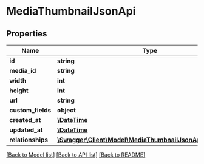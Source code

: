 # MediaThumbnailJsonApi

## Properties
Name | Type | Description | Notes
------------ | ------------- | ------------- | -------------
**id** | **string** |  | [optional] 
**media_id** | **string** |  | 
**width** | **int** |  | 
**height** | **int** |  | 
**url** | **string** |  | [optional] 
**custom_fields** | **object** |  | [optional] 
**created_at** | [**\DateTime**](\DateTime.md) |  | 
**updated_at** | [**\DateTime**](\DateTime.md) |  | [optional] 
**relationships** | [**\Swagger\Client\Model\MediaThumbnailJsonApiRelationships**](MediaThumbnailJsonApiRelationships.md) |  | [optional] 

[[Back to Model list]](../../README.md#documentation-for-models) [[Back to API list]](../../README.md#documentation-for-api-endpoints) [[Back to README]](../../README.md)

